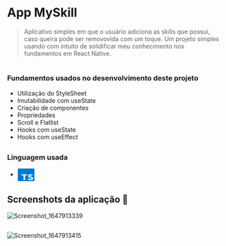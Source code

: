 # App MySkill

> Aplicativo simples em que o usuário adiciona as skills que possui, caso queira pode ser removovida com um toque. Um projeto simples usando com intuito de solidificar meu conhecimento nos fundamentos em React Native.
#


### Fundamentos usados no desenvolvimento deste projeto
 * Utilização do StyleSheet
 * Imutabilidade com useState
 * Criação de componentes
 * Propriedades
 * Scroll e Flatlist
 * Hooks com useState
 * Hooks com useEffect

##

### Linguagem usada

-   <img align="center" alt="Ts" height="30" width="40" src="https://raw.githubusercontent.com/devicons/devicon/master/icons/typescript/typescript-plain.svg">

## Screenshots da aplicação 📱
![Screenshot_1647913339](https://user-images.githubusercontent.com/61556295/159391828-9f0c6870-47c9-4c42-b41e-707acbb7299f.png)
##
![Screenshot_1647913415](https://user-images.githubusercontent.com/61556295/159391843-67debbbd-c6f3-44dc-a087-dd4f8bf62ad3.png)



